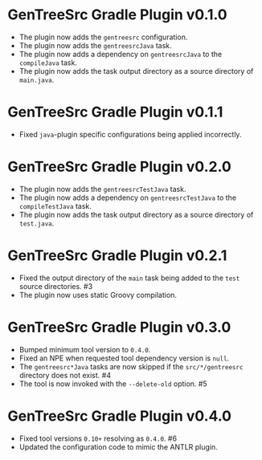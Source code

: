 # GenTreeSrc Gradle Plugin v0.1.0

+ The plugin now adds the `gentreesrc` configuration.
+ The plugin now adds the `gentreesrcJava` task.
+ The plugin now adds a dependency on `gentreesrcJava` to the `compileJava` task.
+ The plugin now adds the task output directory as a source directory of `main.java`.

# GenTreeSrc Gradle Plugin v0.1.1

* Fixed `java`-plugin specific configurations being applied incorrectly.

# GenTreeSrc Gradle Plugin v0.2.0

+ The plugin now adds the `gentreesrcTestJava` task.
+ The plugin now adds a dependency on `gentreesrcTestJava` to the `compileTestJava` task.
+ The plugin now adds the task output directory as a source directory of `test.java`.

# GenTreeSrc Gradle Plugin v0.2.1

* Fixed the output directory of the `main` task being added to the `test` source directories. #3
* The plugin now uses static Groovy compilation.

# GenTreeSrc Gradle Plugin v0.3.0

* Bumped minimum tool version to `0.4.0`.
* Fixed an NPE when requested tool dependency version is `null`.
* The `gentreesrc*Java` tasks are now skipped if the `src/*/gentreesrc` directory does not exist. #4
* The tool is now invoked with the `--delete-old` option. #5

# GenTreeSrc Gradle Plugin v0.4.0

* Fixed tool versions `0.10+` resolving as `0.4.0`. #6
* Updated the configuration code to mimic the ANTLR plugin.
